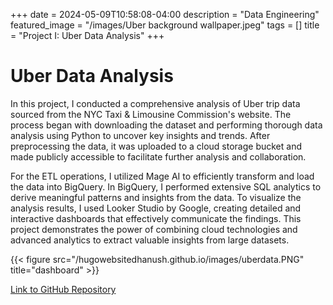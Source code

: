 +++
date = 2024-05-09T10:58:08-04:00
description = "Data Engineering"
featured_image = "/images/Uber background wallpaper.jpeg"
tags = []
title = "Project I: Uber Data Analysis"
+++

# Uber Data Analysis

In this project, I conducted a comprehensive analysis of Uber trip data sourced from the NYC Taxi & Limousine Commission's website. The process began with downloading the dataset and performing thorough data analysis using Python to uncover key insights and trends. After preprocessing the data, it was uploaded to a cloud storage bucket and made publicly accessible to facilitate further analysis and collaboration.

For the ETL operations, I utilized Mage AI to efficiently transform and load the data into BigQuery. In BigQuery, I performed extensive SQL analytics to derive meaningful patterns and insights from the data. To visualize the analysis results, I used Looker Studio by Google, creating detailed and interactive dashboards that effectively communicate the findings. This project demonstrates the power of combining cloud technologies and advanced analytics to extract valuable insights from large datasets.

{{< figure src="/hugowebsitedhanush.github.io/images/uberdata.PNG" title="dashboard" >}}

[Link to GitHub Repository](https://github.com/DhanushAnegondi/Uber_Data_Analytics/tree/master)

